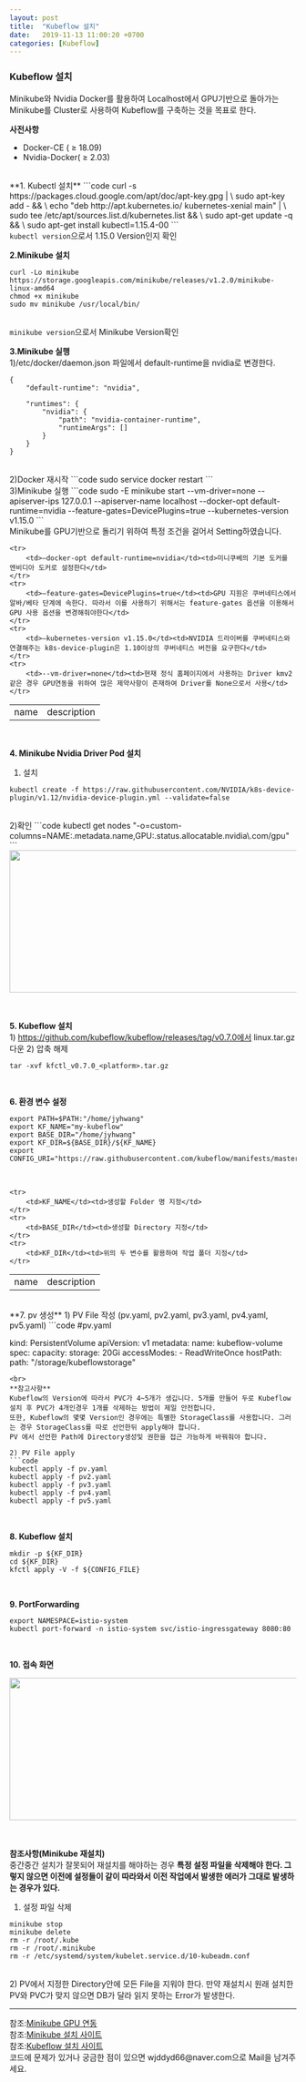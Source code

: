 ```yaml
---
layout: post
title:  "Kubeflow 설치"
date:   2019-11-13 11:00:20 +0700
categories: [Kubeflow]
---
```

<link rel = "stylesheet" href ="/static/css/bootstrap.min.css">

### Kubeflow 설치
Minikube와 Nvidia Docker를 활용하여 Localhost에서 GPU기반으로 돌아가는 Minikube를 Cluster로 사용하여 Kubeflow를 구축하는 것을 목표로 한다.  

**사전사항**
- Docker-CE ( ≥ 18.09)
- Nvidia-Docker( ≥ 2.03)

<br>
**1. Kubectl 설치**  
```code
curl -s https://packages.cloud.google.com/apt/doc/apt-key.gpg | \
sudo apt-key add - && \
echo "deb http://apt.kubernetes.io/ kubernetes-xenial main" | \
sudo tee /etc/apt/sources.list.d/kubernetes.list && \
sudo apt-get update -q && \
sudo apt-get install kubectl=1.15.4-00
```
<br>
<code>kubectl version</code>으로서 1.15.0 Version인지 확인<br>

**2.Minikube 설치**  
```code
curl -Lo minikube https://storage.googleapis.com/minikube/releases/v1.2.0/minikube-linux-amd64
chmod +x minikube
sudo mv minikube /usr/local/bin/
```
<br>
<code>minikube version</code>으로서 Minikube Version확인<br>

**3.Minikube 실행**  
1)/etc/docker/daemon.json 파일에서 default-runtime을 nvidia로 변경한다.
```code
{
    "default-runtime": "nvidia",

    "runtimes": {
        "nvidia": {
            "path": "nvidia-container-runtime",
            "runtimeArgs": []
        }
    }
}
```
<br>
2)Docker 재시작
```code
sudo service docker restart
```
<br>
3)Minikube 실행
```code
sudo -E minikube start --vm-driver=none --apiserver-ips 127.0.0.1 --apiserver-name localhost --docker-opt default-runtime=nvidia --feature-gates=DevicePlugins=true --kubernetes-version v1.15.0
```
<br>
Minikube를 GPU기반으로 돌리기 위하여 특정 조건을 걸어서 Setting하였습니다.  
<link rel = "stylesheet" href ="/static/css/bootstrap.min.css">
<table class="table">
	<tr>
		<td>name</td><td>description</td>
	</tr>
	
	<tr>
		<td>—docker-opt default-runtime=nvidia</td><td>미니쿠베의 기본 도커를 엔비디아 도커로 설정한다</td>
	</tr>
	<tr>
		<td>—feature-gates=DevicePlugins=true</td><td>GPU 지원은 쿠버네티스에서 알바/베타 단계에 속한다. 따라서 이를 사용하기 위해서는 feature-gates 옵션을 이용해서 GPU 사용 옵션을 변경해줘야한다</td>
	</tr>
	<tr>
		<td>—kubernetes-version v1.15.0</td><td>NVIDIA 드라이버를 쿠버네티스와 연결해주는 k8s-device-plugin은 1.10이상의 쿠버네티스 버전을 요구한다</td>
	</tr>
	<tr>
		<td>--vm-driver=none</td><td>현재 정식 홈페이지에서 사용하는 Driver kmv2 같은 경우 GPU연동을 위하여 많은 제약사항이 존재하여 Driver를 None으로서 사용</td>
	</tr>

</table>
<br>

**4. Minikube Nvidia Driver Pod 설치**  
1) 설치
```code
kubectl create -f https://raw.githubusercontent.com/NVIDIA/k8s-device-plugin/v1.12/nvidia-device-plugin.yml --validate=false
```
<br>
2)확인
```code
kubectl get nodes "-o=custom-columns=NAME:.metadata.name,GPU:.status.allocatable.nvidia\.com/gpu"
```
<br>
<div><img src="https://raw.githubusercontent.com/wjddyd66/wjddyd66.github.io/master/static/img/Kubeflow/20.PNG" height="250" width="600" /></div><br><br>

**5. Kubeflow 설치**  
1) https://github.com/kubeflow/kubeflow/releases/tag/v0.7.0에서 linux.tar.gz 다운
2) 압축 해제
```code
tar -xvf kfctl_v0.7.0_<platform>.tar.gz
```
<br>

**6. 환경 변수 설정**  
```code
export PATH=$PATH:"/home/jyhwang"
export KF_NAME="my-kubeflow"
export BASE_DIR="/home/jyhwang"
export KF_DIR=${BASE_DIR}/${KF_NAME}
export CONFIG_URI="https://raw.githubusercontent.com/kubeflow/manifests/master/kfdef/kfctl_k8s_istio.yaml"
```
<br>
<table class="table">
	<tr>
		<td>name</td><td>description</td>
	</tr>
	
	<tr>
		<td>KF_NAME</td><td>생성할 Folder 명 지정</td>
	</tr>
	<tr>
		<td>BASE_DIR</td><td>생성할 Directory 지정</td>
	</tr>
	<tr>
		<td>KF_DIR</td><td>위의 두 변수를 활용하여 작업 폴더 지정</td>
	</tr>

</table>
<br>
**7. pv 생성**  
1) PV File 작성 (pv.yaml, pv2.yaml, pv3.yaml, pv4.yaml, pv5.yaml)
```code
#pv.yaml

kind: PersistentVolume
apiVersion: v1
metadata:
        name: kubeflow-volume
spec:
        capacity:
                storage: 20Gi
        accessModes:
                - ReadWriteOnce
        hostPath:
                path: "/storage/kubeflowstorage"

```
<br>
**참고사항**
Kubeflow의 Version에 따라서 PVC가 4~5개가 생깁니다. 5개를 만들어 두로 Kubeflow설치 후 PVC가 4개인경우 1개를 삭제하는 방법이 제일 안전합니다.  
또한, Kubeflow의 몇몇 Version인 경우에는 특별한 StorageClass를 사용합니다. 그러는 경우 StorageClass를 따로 선언한뒤 apply해야 합니다.  
PV 에서 선언한 Path에 Directory생성및 권한을 접근 가능하게 바꿔줘야 합니다.  

2) PV File apply
```code
kubectl apply -f pv.yaml
kubectl apply -f pv2.yaml
kubectl apply -f pv3.yaml
kubectl apply -f pv4.yaml
kubectl apply -f pv5.yaml
```
<br>

**8. Kubeflow 설치**  
```code
mkdir -p ${KF_DIR}
cd ${KF_DIR}
kfctl apply -V -f ${CONFIG_FILE}
```
<br>

**9. PortForwarding**  
```code
export NAMESPACE=istio-system
kubectl port-forward -n istio-system svc/istio-ingressgateway 8080:80
```
<br>

**10. 접속 화면**  
<div><img src="https://raw.githubusercontent.com/wjddyd66/wjddyd66.github.io/master/static/img/Kubeflow/21.PNG" height="250" width="600" /></div><br><br>

**참조사항(Minikube 재설치)**  
중간중간 설치가 잘못되어 재설치를 해야하는 경우 **특정 설정 파일을 삭제해야 한다. 그렇지 않으면 이전에 설정들이 같이 따라와서 이전 작업에서 발생한 에러가 그대로 발생하는 경우가 있다.**  

1) 설정 파일 삭제
```code
minikube stop
minikube delete
rm -r /root/.kube
rm -r /root/.minikube
rm -r /etc/systemd/system/kubelet.service.d/10-kubeadm.conf
```
<br>
2) PV에서 지정한 Directory안에 모든 File을 지워야 한다. 만약 재설치시 원래 설치한 PV와 PVC가 맞지 않으면 DB가 달라 읽지 못하는 Error가 발생한다.
<br>

<hr>
참조:<a href="https://ssaru.github.io/2019/07/25/20190725-Connect_GPU_to_Minikube/">Minikube GPU 연동</a><br>
참조:<a href="https://www.kubeflow.org/docs/other-guides/virtual-dev/getting-started-minikube/">Minikube 설치 사이트</a><br>
참조:<a href="https://www.kubeflow.org/docs/started/k8s/kfctl-k8s-istio/">Kubeflow 설치 사이트</a><br>
코드에 문제가 있거나 궁금한 점이 있으면 wjddyd66@naver.com으로  Mail을 남겨주세요.